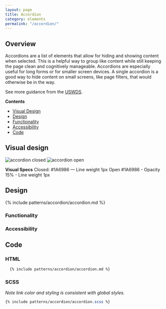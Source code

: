 ```yaml
---
layout: page
title: Accordion
category: elements
permalink: "/accordion/"
---
```


## Overview
Accordions are a list of elements that allow for hiding and showing content when selected. This is a helpful way to group like content while still keeping the page clean and cognitively manageable. Accordions are especially useful for long forms or for smaller screen devices. A single accordion is a good way to hide content on small screens, like page filters, that would otherwise be in the way.

See more guidance from the [USWDS](https://designsystem.digital.gov/components/accordion/).

**Contents**
- [Visual Design](#visualdesign)
- [Design](#design)
- [Functionality](#functionality)
- [Accessibility](#accessibility)
- [Code](#code)

<a name="visualdesign"></a>
## Visual design
![accordion closed](../assets/img/accordion/accordion-closed.png)
![accordion open](../assets/img/accordion/accordion-open.png)

**Visual Specs**
Closed: #1A6986 — Line weight 1px
Open #1A6986 - Opacity 15% - Line weight 1px

<a name="design"></a>
## Design

{% include patterns/accordion/accordion.md %}



<a name="functionality"></a>
### Functionality

<a name="accessibility"></a>
### Accessibility


<a name="code"></a>
## Code
### HTML
```html
  {% include patterns/accordion/accordion.md %}
```
### SCSS
  _Note link color and styling is consistent with global styles._  
```scss
{% include patterns/accordion/accordion.scss %}
```

